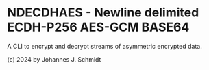 # NDECDHAES - Newline delimited ECDH-P256 AES-GCM BASE64
A CLI to encrypt and decrypt streams of asymmetric encrypted data.

(c) 2024 by Johannes J. Schmidt
